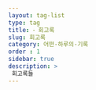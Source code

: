 ```yaml
---
layout: tag-list
type: tag
title: ⁃ 회고록
slug: 회고록
category: 어떤-하루의-기록
order : 1
sidebar: true
description: >
 회고록들
---
```

